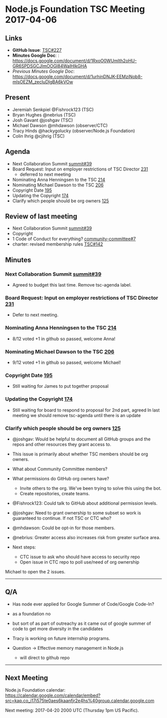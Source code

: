 # Node.js Foundation TSC Meeting 2017-04-06

## Links

* **GitHub Issue**: [TSC#227](https://github.com/nodejs/TSC/issues/227)
* **Minutes Google Doc**: : https://docs.google.com/document/d/1RxoO0WUmlth2oHU-GR6SPDSGCJlmOOGl84WalHIkGHA
* _Previous Minutes Google Doc_: https://docs.google.com/document/d/1urhinDNJK-EEMziNob8-mlsOEZM_zecluDIgBA6kVOw

## Present

* Jeremiah Senkpiel @Fishrock123 (TSC)
* Bryan Hughes @nebrius (TSC)
* Josh Gavant @joshgav (TSC)
* Michael Dawson @mhdawson (observer/CTC)
* Tracy Hinds @hackygolucky (observer/Node.js Foundation)
* Colin Ihrig @cjihrig (TSC)

## Agenda

* Next Collaboration Summit [summit#39](https://github.com/nodejs/summit/issues/39)
* Board Request: Input on employer restrictions of TSC Director [231](https://github.com/nodejs/TSC/issues/231)
  * deferred to next meeting
* Nominating Anna Henningsen to the TSC [214](https://github.com/nodejs/TSC/issues/214)
* Nominating Michael Dawson to the TSC [206](https://github.com/nodejs/TSC/issues/206)
* Copyright Date [195](https://github.com/nodejs/TSC/issues/195)
* Updating the Copyright [174](https://github.com/nodejs/TSC/issues/174)
* Clarify which people should be org owners [125](https://github.com/nodejs/TSC/issues/125)

## Review of last meeting

* Next Collaboration Summit [summit#39](https://github.com/nodejs/summit/issues/39)
* Copyright
* 1 Code of Conduct for everything? [community-committee#7](https://github.com/nodejs/community-committee/issues/7)
* charter: revised membership rules [TSC#142](https://github.com/nodejs/TSC/pull/142)

## Minutes

### Next Collaboration Summit [summit#39](https://github.com/nodejs/summit/issues/39)

* Agreed to budget this last time. Remove tsc-agenda label.

### Board Request: Input on employer restrictions of TSC Director [231](https://github.com/nodejs/TSC/issues/231)

* Defer to next meeting.

### Nominating Anna Henningsen to the TSC [214](https://github.com/nodejs/TSC/issues/214)

* 8/12 voted +1 in github so passed, welcome Anna!

### Nominating Michael Dawson to the TSC [206](https://github.com/nodejs/TSC/issues/206)

* 9/12 voted +1 in github so passed, welcome Michael!

### Copyright Date [195](https://github.com/nodejs/TSC/issues/195)

* Still waiting for James to put together proposal

### Updating the Copyright [174](https://github.com/nodejs/TSC/issues/174)

* Still waiting for board to respond to proposal for 2nd part, agreed
  In last meeting we should remove tsc-agenda until there is an
  update

### Clarify which people should be org owners [125](https://github.com/nodejs/TSC/issues/125)

* @joshgav: Would be helpful to document all GitHub groups and the
  repos and other resources they grant access to.

* This issue is primarily about whether TSC members should be org owners.

* What about Community Committee members?

* What permissions do GitHub org owners have?
  * Invite others to the org. We've been trying to solve this using the bot.
  * Create repositories, create teams.

* @Fishrock123: Could talk to GitHub about additional permission levels.

* @joshgav: Need to grant ownership to some subset so work is
  guaranteed to continue. If not TSC or CTC who?

* @mhdawson: Could be opt-in for those members.
* @nebrius: Greater access also increases risk from greater surface area.

* Next steps:
  * CTC issue to ask who should have access to security repo  
  * Open issue in CTC repo to poll use/need of org ownership

Michael to open the 2 issues.

---
## Q/A

* Has node ever applied for Google Summer of Code/Google Code-In?
 * as a foundation no
 * but sort of as part of outreachy as it came out of google summer
   of code to get more diversity in the candidates
 * Tracy is working on future internship programs.

* Question -> Effective memory management in Node.js
  * will direct to github repo

---
## Next Meeting

Node.js Foundation calendar: <https://calendar.google.com/calendar/embed?src=kap.co_i17i575te0aes6kaanfjr2e4hs%40group.calendar.google.com>

Next meeting: 2017-04-20 2000 UTC (Thursday 1pm US Pacific).
